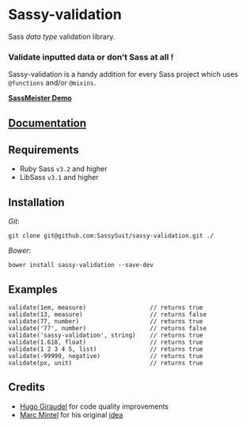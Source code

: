 # Sassy-validation 

Sass _data type_ validation library.

### __Validate inputted data or don’t Sass at all !__

Sassy-validation is a handy addition for every Sass project which uses `@functions` and/or `@mixins`. 

[__SassMeister Demo__](http://sassmeister.com/gist/cad7bc024664d2e4e15d)

## [Documentation](http://sassysuit.github.io/sassy-validation)

## Requirements

* Ruby Sass `v3.2` and higher 
* LibSass `v3.1` and higher

## Installation

_Git_:

    git clone git@github.com:SassySuit/sassy-validation.git ./

_Bower_:

    bower install sassy-validation --save-dev

## Examples

    validate(1em, measure)                  // returns true
    validate(13, measure)                   // returns false
    validate(77, number)                    // returns true
    validate('77', number)                  // returns false
    validate('sassy-validation', string)    // returns true
    validate(1.618, float)                  // returns true
    validate(1 2 3 4 5, list)               // returns true
    validate(-99999, negative)              // returns true
    validate(px, unit)                      // returns true

## Credits

* [Hugo Giraudel](http://hugogiraudel.com/) for code quality improvements
* [Marc Mintel](https://twitter.com/marcmintel) for his original [idea](https://medium.com/@marcmintel/validating-parameters-in-sass-a0cac60c6222
)
